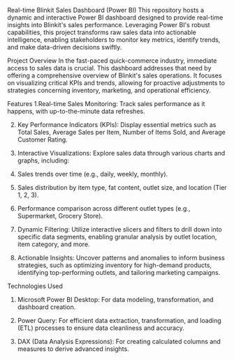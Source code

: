 Real-time Blinkit Sales Dashboard (Power BI)
This repository hosts a dynamic and interactive Power BI dashboard designed to provide real-time insights into Blinkit's sales performance. Leveraging Power BI's robust capabilities, this project transforms raw sales data into actionable intelligence, enabling stakeholders to monitor key metrics, identify trends, and make data-driven decisions swiftly.

Project Overview
In the fast-paced quick-commerce industry, immediate access to sales data is crucial. This dashboard addresses that need by offering a comprehensive overview of Blinkit's sales operations. It focuses on visualizing critical KPIs and trends, allowing for proactive adjustments to strategies concerning inventory, marketing, and operational efficiency.

Features
1.Real-time Sales Monitoring: Track sales performance as it happens, with up-to-the-minute data refreshes.

2. Key Performance Indicators (KPIs): Display essential metrics such as Total Sales, Average Sales per Item, Number of Items Sold, and Average Customer Rating.

3. Interactive Visualizations: Explore sales data through various charts and graphs, including:

4. Sales trends over time (e.g., daily, weekly, monthly).

5. Sales distribution by item type, fat content, outlet size, and location (Tier 1, 2, 3).

6. Performance comparison across different outlet types (e.g., Supermarket, Grocery Store).

7. Dynamic Filtering: Utilize interactive slicers and filters to drill down into specific data segments, enabling granular analysis by outlet location, item category, and more.

8. Actionable Insights: Uncover patterns and anomalies to inform business strategies, such as optimizing inventory for high-demand products, identifying top-performing outlets, and tailoring marketing campaigns.

Technologies Used

1. Microsoft Power BI Desktop: For data modeling, transformation, and dashboard creation.

2. Power Query: For efficient data extraction, transformation, and loading (ETL) processes to ensure data cleanliness and accuracy.

3. DAX (Data Analysis Expressions): For creating calculated columns and measures to derive advanced insights.



